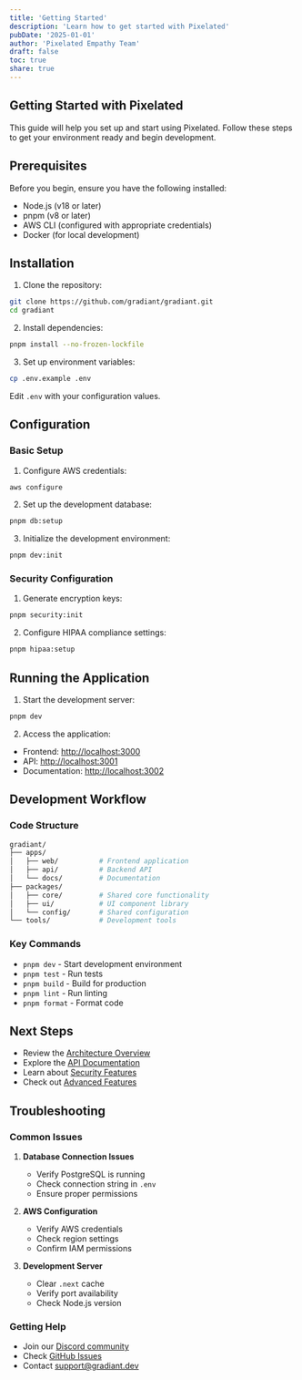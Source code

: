 ```yaml
---
title: 'Getting Started'
description: 'Learn how to get started with Pixelated'
pubDate: '2025-01-01'
author: 'Pixelated Empathy Team'
draft: false
toc: true
share: true
---
```


## Getting Started with Pixelated

This guide will help you set up and start using Pixelated. Follow these steps to get your environment ready and begin development.

## Prerequisites

Before you begin, ensure you have the following installed:

- Node.js (v18 or later)
- pnpm (v8 or later)
- AWS CLI (configured with appropriate credentials)
- Docker (for local development)

## Installation

1. Clone the repository:

```bash
git clone https://github.com/gradiant/gradiant.git
cd gradiant
```

2. Install dependencies:

```bash
pnpm install --no-frozen-lockfile
```

3. Set up environment variables:

```bash
cp .env.example .env
```

Edit `.env` with your configuration values.

## Configuration

### Basic Setup

1. Configure AWS credentials:

```bash
aws configure
```

2. Set up the development database:

```bash
pnpm db:setup
```

3. Initialize the development environment:

```bash
pnpm dev:init
```

### Security Configuration

1. Generate encryption keys:

```bash
pnpm security:init
```

2. Configure HIPAA compliance settings:

```bash
pnpm hipaa:setup
```

## Running the Application

1. Start the development server:

```bash
pnpm dev
```

2. Access the application:

- Frontend: [http://localhost:3000](http://localhost:3000)
- API: [http://localhost:3001](http://localhost:3001)
- Documentation: [http://localhost:3002](http://localhost:3002)

## Development Workflow

### Code Structure

```bash
gradiant/
├── apps/
│   ├── web/          # Frontend application
│   ├── api/          # Backend API
│   └── docs/         # Documentation
├── packages/
│   ├── core/         # Shared core functionality
│   ├── ui/           # UI component library
│   └── config/       # Shared configuration
└── tools/            # Development tools
```

### Key Commands

- `pnpm dev` - Start development environment
- `pnpm test` - Run tests
- `pnpm build` - Build for production
- `pnpm lint` - Run linting
- `pnpm format` - Format code

## Next Steps

- Review the [Architecture Overview](/docs/architecture)
- Explore the [API Documentation](/api/overview)
- Learn about [Security Features](/docs/security)
- Check out [Advanced Features](/docs/advanced-features)

## Troubleshooting

### Common Issues

1. **Database Connection Issues**
   - Verify PostgreSQL is running
   - Check connection string in `.env`
   - Ensure proper permissions

2. **AWS Configuration**
   - Verify AWS credentials
   - Check region settings
   - Confirm IAM permissions

3. **Development Server**
   - Clear `.next` cache
   - Verify port availability
   - Check Node.js version

### Getting Help

- Join our [Discord community](https://discord.gg/gradiant)
- Check [GitHub Issues](https://github.com/gradiant/issues)
- Contact [support@gradiant.dev](mailto:support@gradiant.dev)
